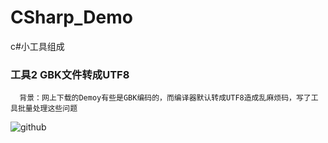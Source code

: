 # CSharp_Demo
c#小工具组成


### 工具2 GBK文件转成UTF8 

      背景：网上下载的Demoy有些是GBK编码的，而编译器默认转成UTF8造成乱麻烦码，写了工具批量处理这些问题

![github](https://raw.githubusercontent.com/wiki/jackyjie/CSharp_Demo/master/GBK2UTF8.png "GBK2UTF8")